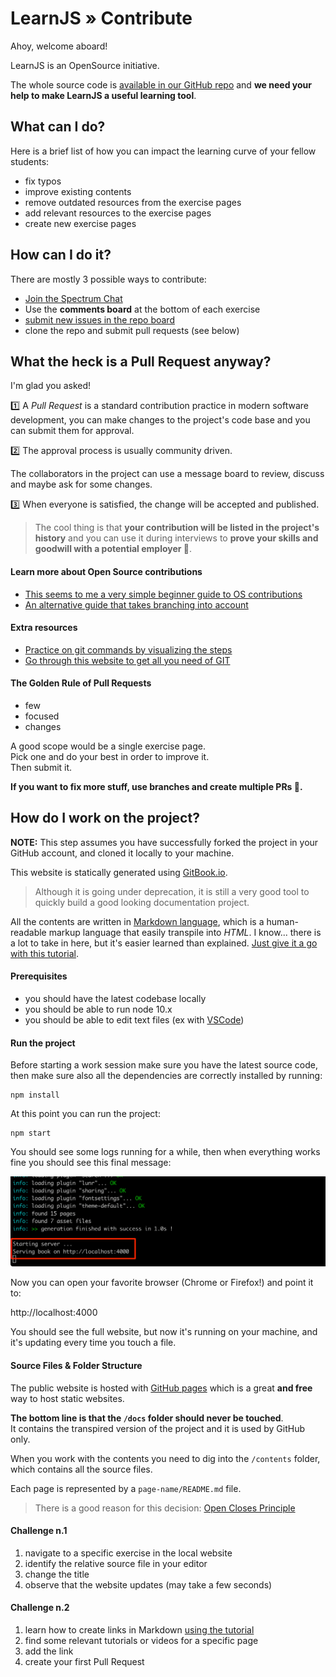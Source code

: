 # LearnJS  » Contribute

Ahoy, welcome aboard!

LearnJS is an OpenSource initiative.

The whole source code is 
[available in our GitHub repo][1] and **we need your help to make LearnJS
a useful learning tool**.

## What can I do?

Here is a brief list of how you can impact the learning curve of
your fellow students:

- fix typos
- improve existing contents
- remove outdated resources from the exercise pages
- add relevant resources to the exercise pages
- create new exercise pages

## How can I do it?

There are mostly 3 possible ways to contribute:

- [Join the Spectrum Chat](https://spectrum.chat/learnjs)
- Use the **comments board** at the bottom of each exercise
- [submit new issues in the repo board][2]
- clone the repo and submit pull requests (see below)

## What the heck is a Pull Request anyway?

I'm glad you asked! 

1️⃣ A _Pull Request_ is a standard contribution practice in modern 
software development, you can make changes to the project's code base 
and you can submit them for approval.

2️⃣ The approval process is usually community driven.

The collaborators in the project can use a message board to review, 
discuss and maybe ask for some changes.

3️⃣ When everyone is satisfied, the change will be accepted and published.

> The cool thing is that **your contribution will be listed in the 
> project's history** and you can use it during interviews to 
> **prove your skills and goodwill with a potential employer 🤠**.

#### Learn more about Open Source contributions

- [This seems to me a very simple beginner guide to OS contributions][3]
- [An alternative guide that takes branching into account][4]

#### Extra resources

- [Practice on git commands by visualizing the steps][5]
- [Go through this website to get all you need of GIT][6]

#### The Golden Rule of Pull Requests

- few
- focused
- changes

A good scope would be a single exercise page.  
Pick one and do your best in order to improve it.  
Then submit it.

**If you want to fix more stuff, use branches and create multiple PRs 🤠.**

## How do I work on the project?

**NOTE:** This step assumes you have successfully forked the project in your
GitHub account, and cloned it locally to your machine.

This website is statically generated using [GitBook.io][7].

> Although it is going under deprecation, it is still a very good tool to quickly 
> build a good looking documentation project.

All the contents are written in [Markdown language][8], which is a human-readable
markup language that easily transpile into _HTML_. I know... there is a lot to 
take in here, but it's easier learned than explained. [Just give it a go with this
tutorial][8].

#### Prerequisites

- you should have the latest codebase locally
- you should be able to run node 10.x
- you should be able to edit text files (ex with [VSCode][9])

#### Run the project

Before starting a work session make sure you have the latest source code, then 
make sure also all the dependencies are correctly installed by running:

```
npm install
```

At this point you can run the project:

```
npm start
```

You should see some logs running for a while, then when everything works fine
you should see this final message:

![npm-start](./npm-start.png)

Now you can open your favorite browser (Chrome or Firefox!) and point it to:

http://localhost:4000

You should see the full website, but now it's running on your machine, and it's
updating every time you touch a file.

#### Source Files & Folder Structure

The public website is hosted with [GitHub pages][10] which is a great **and free** way
to host static websites.

**The bottom line is that the `/docs` folder should never be touched**.  
It contains the transpired version of the project and it is used by GitHub only.

When you work with the contents you need to dig into the `/contents` folder, which
contains all the source files.

Each page is represented by a `page-name/README.md` file.

> There is a good reason for this decision: [Open Closes Principle][11]

#### Challenge n.1

1. navigate to a specific exercise in the local website
2. identify the relative source file in your editor
3. change the title
4. observe that the website updates (may take a few seconds)

#### Challenge n.2

1. learn how to create links in Markdown [using the tutorial][8]
2. find some relevant tutorials or videos for a specific page
3. add the link
4. create your first Pull Request


[1]: https://github.com/marcopeg/learnjs
[2]: https://github.com/marcopeg/learnjs/issues
[3]: https://github.com/firstcontributions/first-contributions/blob/master/README.md
[4]: https://akrabat.com/the-beginners-guide-to-contributing-to-a-github-project/
[5]: https://learngitbranching.js.org/
[6]: https://www.atlassian.com/git/tutorials/setting-up-a-repository
[7]: https://github.com/GitbookIO/gitbook
[8]: https://www.markdownguide.org/getting-started
[9]: https://code.visualstudio.com/
[10]: https://pages.github.com/
[11]: https://en.wikipedia.org/wiki/Open%E2%80%93closed_principle